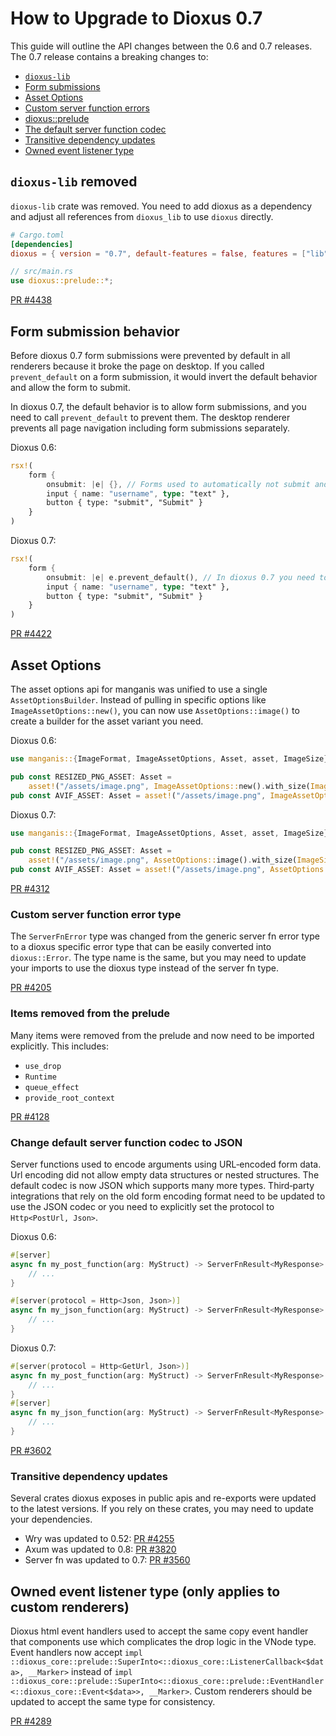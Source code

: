 # How to Upgrade to Dioxus 0.7

This guide will outline the API changes between the 0.6 and 0.7 releases. The 0.7 release contains a breaking changes to:
- [`dioxus‑lib`](#dioxuslib-removed)
- [Form submissions](#form-submission-behavior)
- [Asset Options](#asset-options)
- [Custom server function errors](#custom-server-function-error-type)
- [dioxus::prelude](#items-removed-from-the-prelude)
- [The default server function codec](#change-default-server-function-codec-to-json)
- [Transitive dependency updates](#transitive-dependency-updates)
- [Owned event listener type](#owned-event-listener-type-only-applies-to-custom-renderers)

## `dioxus‑lib` removed

`dioxus‑lib` crate was removed. You need to add dioxus as a dependency and adjust all references from `dioxus_lib` to use `dioxus` directly.

```toml
# Cargo.toml
[dependencies]
dioxus = { version = "0.7", default-features = false, features = ["lib"] }
```

```rust
// src/main.rs
use dioxus::prelude::*;
```

[PR #4438](https://github.com/DioxusLabs/dioxus/pull/4438)

## Form submission behavior

Before dioxus 0.7 form submissions were prevented by default in all renderers because it broke the page on desktop. If you called `prevent_default` on a form submission, it would invert the default behavior and allow the form to submit.

In dioxus 0.7, the default behavior is to allow form submissions, and you need to call `prevent_default` to prevent them. The desktop renderer prevents all page navigation including form submissions separately.

Dioxus 0.6:
```rust
rsx!(
    form {
        onsubmit: |e| {}, // Forms used to automatically not submit and reload the page
        input { name: "username", type: "text" },
        button { type: "submit", "Submit" }
    }
)
```

Dioxus 0.7:
```rust
rsx!(
    form {
        onsubmit: |e| e.prevent_default(), // In dioxus 0.7 you need to call prevent_default to prevent form submission
        input { name: "username", type: "text" },
        button { type: "submit", "Submit" }
    }
)
```

[PR #4422](https://github.com/DioxusLabs/dioxus/pull/4422)

## Asset Options

The asset options api for manganis was unified to use a single `AssetOptionsBuilder`. Instead of pulling in specific options like `ImageAssetOptions::new()`, you can now use `AssetOptions::image()` to create a builder for the asset variant you need.

Dioxus 0.6:
```rust
use manganis::{ImageFormat, ImageAssetOptions, Asset, asset, ImageSize};

pub const RESIZED_PNG_ASSET: Asset =
    asset!("/assets/image.png", ImageAssetOptions::new().with_size(ImageSize::Manual { width: 52, height: 52 }));
pub const AVIF_ASSET: Asset = asset!("/assets/image.png", ImageAssetOptions::new().with_format(ImageFormat::Avif));
```

Dioxus 0.7:
```rust
use manganis::{ImageFormat, ImageAssetOptions, Asset, asset, ImageSize};

pub const RESIZED_PNG_ASSET: Asset =
    asset!("/assets/image.png", AssetOptions::image().with_size(ImageSize::Manual { width: 52, height: 52 }));
pub const AVIF_ASSET: Asset = asset!("/assets/image.png", AssetOptions::image().with_format(ImageFormat::Avif));
```

[PR #4312](https://github.com/DioxusLabs/dioxus/pull/4312)

### Custom server function error type

The `ServerFnError` type was changed from the generic server fn error type to a dioxus specific error type that can be easily converted into `dioxus::Error`. The type name is the same, but you may need to update your imports to use the dioxus type instead of the server fn type.

[PR #4205](https://github.com/DioxusLabs/dioxus/pull/4205)

### Items removed from the prelude

Many items were removed from the prelude and now need to be imported explicitly. This includes:
- `use_drop`
- `Runtime`
- `queue_effect`
- `provide_root_context`

[PR #4128](https://github.com/DioxusLabs/dioxus/pull/4128)

### Change default server function codec to JSON

Server functions used to encode arguments using URL‑encoded form data. Url encoding did not allow empty data structures or nested structures. The default codec is now JSON which supports many more types. Third‑party integrations that rely on the old form encoding format need to be updated to use the JSON codec or you need to explicitly set the protocol to `Http<PostUrl, Json>`.

Dioxus 0.6:
```rust
#[server]
async fn my_post_function(arg: MyStruct) -> ServerFnResult<MyResponse> {
    // ...
}

#[server(protocol = Http<Json, Json>)]
async fn my_json_function(arg: MyStruct) -> ServerFnResult<MyResponse> {
    // ...
}
```

Dioxus 0.7:
```rust
#[server(protocol = Http<GetUrl, Json>)]
async fn my_post_function(arg: MyStruct) -> ServerFnResult<MyResponse> {
    // ...
}
#[server]
async fn my_json_function(arg: MyStruct) -> ServerFnResult<MyResponse> {
    // ...
}
```

[PR #3602](https://github.com/DioxusLabs/dioxus/pull/3602)

### Transitive dependency updates

Several crates dioxus exposes in public apis and re-exports were updated to the latest versions. If you rely on these crates, you may need to update your dependencies.

- Wry was updated to 0.52: [PR #4255](https://github.com/DioxusLabs/dioxus/pull/4255)
- Axum was updated to 0.8: [PR #3820](https://github.com/DioxusLabs/dioxus/pull/3820)
- Server fn was updated to 0.7: [PR #3560](https://github.com/DioxusLabs/dioxus/pull/3560)

## Owned event listener type (only applies to custom renderers)

Dioxus html event handlers used to accept the same copy event handler that components use which complicates the drop logic in the VNode type. Event handlers now accept `impl ::dioxus_core::prelude::SuperInto<::dioxus_core::ListenerCallback<$data>, __Marker>` instead of `impl ::dioxus_core::prelude::SuperInto<::dioxus_core::prelude::EventHandler<::dioxus_core::Event<$data>>, __Marker>`. Custom renderers should be updated to accept the same type for consistency.

[PR #4289](https://github.com/DioxusLabs/dioxus/pull/4289)

